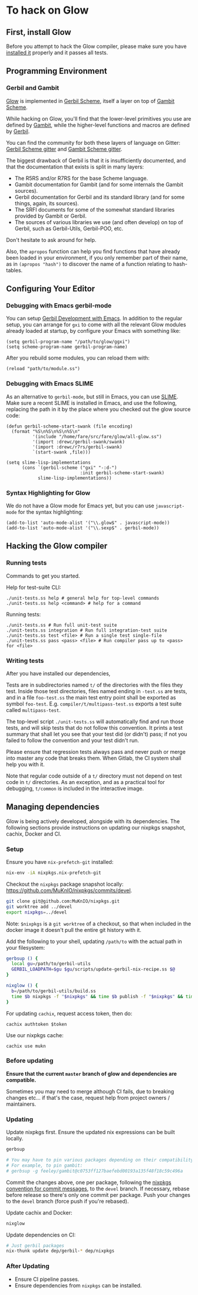 # To hack on Glow

## First, install Glow

Before you attempt to hack the Glow compiler,
please make sure you have [installed it](INSTALL.md) properly and it passes all tests.

## Programming Environment

### Gerbil and Gambit

[Glow](https://glow-lang.org/) is implemented in [Gerbil Scheme](https://cons.io/),
itself a layer on top of [Gambit Scheme](http://gambitscheme.org/).

While hacking on Glow, you'll find that the lower-level primitives you use are defined by
[Gambit](https://www.iro.umontreal.ca/~gambit/doc/gambit.html),
while the higher-level functions and macros are defined by
[Gerbil](https://cons.io/reference/).

You can find the community for both these layers of language on Gitter:
[Gerbil Scheme gitter](https://gitter.im/gerbil-scheme/community) and
[Gambit Scheme gitter](https://gitter.im/gambit/gambit).

The biggest drawback of Gerbil is that it is insufficiently documented,
and that the documentation that exists is split in many layers:

  - The R5RS and/or R7RS for the base Scheme language.
  - Gambit documentation for Gambit (and for some internals the Gambit sources).
  - Gerbil documentation for Gerbil and its standard library (and for some things, again, its sources).
  - The SRFI documents for some of the somewhat standard libraries provided by Gambit or Gerbil.
  - The sources of various libraries we use (and often develop) on top of Gerbil,
    such as Gerbil-Utils, Gerbil-POO, etc.

Don't hesitate to ask around for help.

Also, the `apropos` function can help you find functions that have already been
loaded in your environment, if you only remember part of their name, as in
`(apropos "hash")` to discover the name of a function relating to hash-tables.

## Configuring Your Editor

### Debugging with Emacs gerbil-mode

You can setup [Gerbil Development with Emacs](https://cons.io/guide/emacs.html).
In addition to the regular setup, you can arrange for `gxi` to come
with all the relevant Glow modules already loaded at startup,
by configure your Emacs with something like:

```
(setq gerbil-program-name "/path/to/glow/ggxi")
(setq scheme-program-name gerbil-program-name)
```

After you rebuild some modules, you can reload them with:

```
(reload "path/to/module.ss")
```

### Debugging with Emacs SLIME

As an alternative to `gerbil-mode`, but still in Emacs,
you can use [SLIME](https://common-lisp.net/project/slime/).
Make sure a recent SLIME is installed in Emacs, and use the following,
replacing the path in it by the place where you checked out the glow source code:

```
(defun gerbil-scheme-start-swank (file encoding)
  (format "%S\n%S\n%S\n%S\n"
          '(include "/home/fare/src/fare/glow/all-glow.ss")
          '(import :drewc/gerbil-swank/swank)
          '(import :drewc/r7rs/gerbil-swank)
          `(start-swank ,file)))

(setq slime-lisp-implementations
      (cons `(gerbil-scheme ("gxi" "-:d-")
                            :init gerbil-scheme-start-swank)
            slime-lisp-implementations))
```

### Syntax Highlighting for Glow

We do not have a Glow mode for Emacs yet, but you can use `javascript-mode` for the syntax highlighting:

```
(add-to-list 'auto-mode-alist '("\\.glow$" . javascript-mode))
(add-to-list 'auto-mode-alist '("\\.sexp$" . gerbil-mode))
```

## Hacking the Glow compiler

### Running tests

Commands to get you started.

Help for test-suite CLI:
```
./unit-tests.ss help # general help for top-level commands
./unit-tests.ss help <command> # help for a command
```

Running tests:
```
./unit-tests.ss # Run full unit-test suite
./unit-tests.ss integration # Run full integration-test suite
./unit-tests.ss test <file> # Run a single test single-file
./unit-tests.ss pass <pass> <file> # Run compiler pass up to <pass> for <file>
```

### Writing tests

After you have installed our dependencies,

Tests are in subdirectories named `t/` of the directories with the files they test.
Inside those test directories, files named ending in `-test.ss` are tests,
and in a file `foo-test.ss` the main test entry point shall be exported as symbol `foo-test`.
E.g. `compiler/t/multipass-test.ss` exports a test suite called `multipass-test`.

The top-level script `./unit-tests.ss` will automatically find and run those tests,
and will skip tests that do not follow this convention.
It prints a test summary that shall let you see that your test did (or didn't) pass;
if not you failed to follow the convention and your test didn't run.

Please ensure that regression tests always pass and never push or merge into master
any code that breaks them. When Gitlab, the CI system shall help you with it.

Note that regular code outside of a `t/` directory must not depend
on test code in `t/` directories.
As an exception, and as a practical tool for debugging,
`t/common` is included in the interactive image.

## Managing dependencies

Glow is being actively developed, alongside with its dependencies.
The following sections provide instructions on updating our nixpkgs snapshot, cachix, Docker and CI. 

### Setup

Ensure you have `nix-prefetch-git` installed:
```sh
nix-env -iA nixpkgs.nix-prefetch-git
```

Checkout the `nixpkgs` package snapshot locally: https://github.com/MuKnIO/nixpkgs/commits/devel. 
```sh
git clone git@github.com:MuKnIO/nixpkgs.git
git worktree add ../devel
export nixpkgs=../devel
```

Note: `$nixpkgs` is a `git worktree` of a checkout,
so that when included in the docker image it doesn't pull the entire git history with it.

Add the following to your shell, updating `/path/to` with the actual path in your filesystem:
```sh
gerbsup () {
  local gu=/path/to/gerbil-utils 
  GERBIL_LOADPATH=$gu $gu/scripts/update-gerbil-nix-recipe.ss $@
}

nixglow () {
  b=/path/to/gerbil-utils/build.ss 
  time $b nixpkgs -f "$nixpkgs" && time $b publish -f "$nixpkgs" && time $b docker ${1:-all}
}
```

For updating `cachix`, request access token, then do:
```
cachix authtoken $token
```

Use our nixpkgs cache:
```
cachix use mukn
```

### Before updating

**Ensure that the current `master` branch of glow and dependencies are compatible.**

Sometimes you may need to merge although CI fails,
due to breaking changes etc... if that's the case,
request help from project owners / maintainers.

### Updating

Update nixpkgs first. Ensure the updated nix expressions can be built locally.
```sh
gerbsup

# You may have to pin various packages depending on their compatibility. See `gerbsup -h`.
# For example, to pin gambit:
# gerbsup -g feeley/gambit@c0753ff127baefebd00193a135f48f18c59c496a
```

Commit the changes above, one per package,
following the [nixpkgs convention for commit messages](https://github.com/NixOS/nixpkgs/blob/master/.github/CONTRIBUTING.md),
to the `devel` branch.
If necessary, rebase before release so there's only one commit per package.
Push your changes to the `devel` branch (force push if you're rebased).

Update cachix and Docker:
```sh
nixglow
```

Update dependencies on CI:
```sh
# Just gerbil packages
nix-thunk update dep/gerbil-* dep/nixpkgs
```

### After Updating

- Ensure CI pipeline passes.
- Ensure dependencies from `nixpkgs` can be installed.
